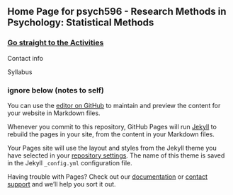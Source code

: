 ## Home Page for psych596 - Research Methods in Psychology:  Statistical Methods  
### [Go straight to the Activities](./activities/full-list.md)
Contact info  



Syllabus  



### ignore below (notes to self)
You can use the [editor on GitHub](https://github.com/jamilfelipe/psych596/edit/gh-pages/index.md) to maintain and preview the content for your website in Markdown files.

Whenever you commit to this repository, GitHub Pages will run [Jekyll](https://jekyllrb.com/) to rebuild the pages in your site, from the content in your Markdown files.

Your Pages site will use the layout and styles from the Jekyll theme you have selected in your [repository settings](https://github.com/jamilfelipe/psych596/settings). The name of this theme is saved in the Jekyll `_config.yml` configuration file.

Having trouble with Pages? Check out our [documentation](https://docs.github.com/categories/github-pages-basics/) or [contact support](https://support.github.com/contact) and we’ll help you sort it out.
